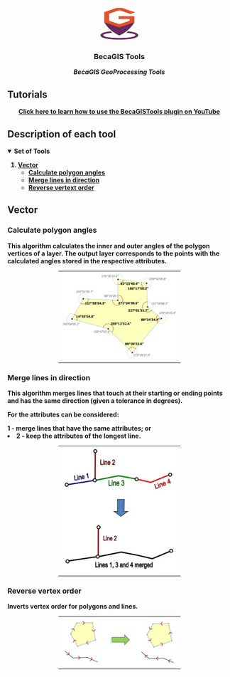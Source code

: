 <!-- PROJECT LOGO -->
<p align="center">
    <img src="images/becagistools_logo.png" alt="Logo" width="90" height="75">
  <h3 align="center">BecaGIS Tools</h3>
  <p align="center">
    <b><i>BecaGIS GeoProcessing Tools</i><b>
    <br />
  </p>
</p>

## Tutorials
<div style="text-align: center;"><a
 style="font-weight: bold;"
 href="https://www.youtube.com/watch?v=n7-Iqj8FK_A">Click here to learn how to use the BecaGISTools plugin on YouTube</a></div>


## Description of each tool


<!-- TABLE OF CONTENTS -->
<details open="open">
  <summary>Set of Tools</summary>
  <ol>
    <li>     
      <a href="#vector">Vector</a>
      <ul>
        <li><a href="#calculate-polygon-angles">Calculate polygon angles</a></li>
      </ul>      
      <ul>
        <li><a href="#merge-lines-in-direction">Merge lines in direction</a></li>
      </ul>     
      <ul>
        <li><a href="#reverse--vertext-order">Reverse vertext order</a></li>
      </ul>
  </ol>
</details>


## Vector

### Calculate polygon angles
This algorithm calculates the inner and outer angles of the polygon vertices of a layer. The output layer corresponds to the points with the calculated angles stored in the respective attributes.
<div align="center">
<table style="text-align: left; width: 275px;" border="0" cellpadding="0" cellspacing="0">
  <tbody>
    <tr>
      <td><img src="images/tutorial/vect_polygon_angles.jpg"></td>
    </tr>
  </tbody>
</table>
</div>

### Merge lines in direction
This algorithm merges lines that touch at their starting or ending points and has the same direction (given a tolerance in degrees). <p>For the attributes can be considered:</p>1 - merge lines that have the same attributes; or</li><li>2 - keep the attributes of the longest line.</li>
<div align="center">
<table style="text-align: left; width: 275px;" border="0" cellpadding="0" cellspacing="0">
  <tbody>
    <tr>
      <td><img src="images/tutorial/vect_directional_merge.jpg"></td>
    </tr>
  </tbody>
</table>
</div>

### Reverse vertex order
Inverts vertex order for polygons and lines.
<div align="center">
<table style="text-align: left; width: 275px;" border="0" cellpadding="0" cellspacing="0">
  <tbody>
    <tr>
      <td><img src="images/tutorial/vect_reverse_vertex_sequence.jpg"></td>
    </tr>
  </tbody>
</table>
</div>
